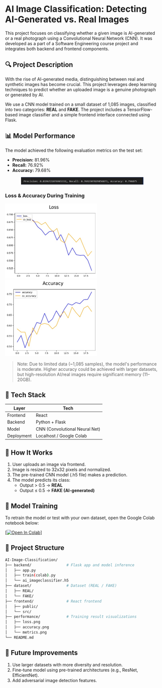 # AI Image Classification: Detecting AI-Generated vs. Real Images

This project focuses on classifying whether a given image is AI-generated or a real photograph using a Convolutional Neural Network (CNN). It was developed as a part of a Software Engineering course project and integrates both backend and frontend components.

## 🔍 Project Description

With the rise of AI-generated media, distinguishing between real and synthetic images has become crucial. This project leverages deep learning techniques to predict whether an uploaded image is a genuine photograph or generated by AI.

We use a CNN model trained on a small dataset of 1,085 images, classified into two categories: **REAL** and **FAKE**. The project includes a TensorFlow-based image classifier and a simple frontend interface connected using Flask.

## 📊 Model Performance

The model achieved the following evaluation metrics on the test set:

- **Precision:** 81.96%
- **Recall:** 76.92%
- **Accuracy:** 79.68%

<p align="center">
  <img src="performance/metrics.jpg" width="400">
</p>

### Loss & Accuracy During Training

<p float="left">
  <img src="performance/loss.jpg" width="300" />
  <img src="performance/accuracy.jpg" width="300" />
</p>

> Note: Due to limited data (~1,085 samples), the model's performance is moderate. Higher accuracy could be achieved with larger datasets, but high-resolution AI/real images require significant memory (11–20GB).

## 🧩 Tech Stack

| Layer      | Tech                          |
|------------|-------------------------------|
| Frontend   | React                         |
| Backend    | Python + Flask                |
| Model      | CNN (Convolutional Neural Net)|
| Deployment | Localhost / Google Colab      |

## 🧪 How It Works

1. User uploads an image via frontend.
2. Image is resized to 32x32 pixels and normalized.
3. The pre-trained CNN model (.h5 file) makes a prediction.
4. The model predicts its class:
   - Output > 0.5 → **REAL**
   - Output ≤ 0.5 → **FAKE (AI-generated)**

## 🧠 Model Training
To retrain the model or test with your own dataset, open the Google Colab notebook below:

[[![Open In Colab](https://colab.research.google.com/assets/colab-badge.svg)]](https://colab.research.google.com/drive/1ieeFhPXQM1vlxC0uVYnuiX_Gzjvqpaiq?usp=sharing)

## 📁 Project Structure

```bash
AI-Image-Classification/
├── backend/                # Flask app and model inference
│   ├── app.py
│   ├── train(colab).py
│   └── ai_imageclassifier.h5
├── dataset/                # Dataset (REAL / FAKE)
│   ├── REAL/
│   └── FAKE/
├── frontend/               # React frontend
│   ├── public/
│   └── src/
├── performance/            # Training result visualizations
│   ├── loss.png
│   ├── accuracy.png
│   └── metrics.png
└── README.md
```


## 📌 Future Improvements
1. Use larger datasets with more diversity and resolution.
2. Fine-tune model using pre-trained architectures (e.g., ResNet, EfficientNet).
3. Add adversarial image detection features.
